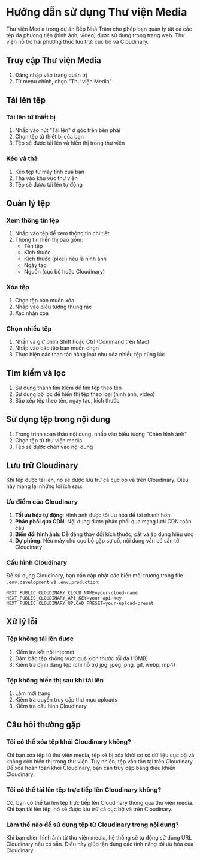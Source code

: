 # Hướng dẫn sử dụng Thư viện Media

Thư viện Media trong dự án Bếp Nhà Trâm cho phép bạn quản lý tất cả các tệp đa phương tiện (hình ảnh, video) được sử dụng trong trang web. Thư viện hỗ trợ hai phương thức lưu trữ: cục bộ và Cloudinary.

## Truy cập Thư viện Media

1. Đăng nhập vào trang quản trị
2. Từ menu chính, chọn "Thư viện Media"

## Tải lên tệp

### Tải lên từ thiết bị

1. Nhấp vào nút "Tải lên" ở góc trên bên phải
2. Chọn tệp từ thiết bị của bạn
3. Tệp sẽ được tải lên và hiển thị trong thư viện

### Kéo và thả

1. Kéo tệp từ máy tính của bạn
2. Thả vào khu vực thư viện
3. Tệp sẽ được tải lên tự động

## Quản lý tệp

### Xem thông tin tệp

1. Nhấp vào tệp để xem thông tin chi tiết
2. Thông tin hiển thị bao gồm:
   - Tên tệp
   - Kích thước
   - Kích thước (pixel) nếu là hình ảnh
   - Ngày tạo
   - Nguồn (cục bộ hoặc Cloudinary)

### Xóa tệp

1. Chọn tệp bạn muốn xóa
2. Nhấp vào biểu tượng thùng rác
3. Xác nhận xóa

### Chọn nhiều tệp

1. Nhấn và giữ phím Shift hoặc Ctrl (Command trên Mac)
2. Nhấp vào các tệp bạn muốn chọn
3. Thực hiện các thao tác hàng loạt như xóa nhiều tệp cùng lúc

## Tìm kiếm và lọc

1. Sử dụng thanh tìm kiếm để tìm tệp theo tên
2. Sử dụng bộ lọc để hiển thị tệp theo loại (hình ảnh, video)
3. Sắp xếp tệp theo tên, ngày tạo, kích thước

## Sử dụng tệp trong nội dung

1. Trong trình soạn thảo nội dung, nhấp vào biểu tượng "Chèn hình ảnh"
2. Chọn tệp từ thư viện media
3. Tệp sẽ được chèn vào nội dung

## Lưu trữ Cloudinary

Khi tệp được tải lên, nó sẽ được lưu trữ cả cục bộ và trên Cloudinary. Điều này mang lại những lợi ích sau:

### Ưu điểm của Cloudinary

1. **Tối ưu hóa tự động**: Hình ảnh được tối ưu hóa để tải nhanh hơn
2. **Phân phối qua CDN**: Nội dung được phân phối qua mạng lưới CDN toàn cầu
3. **Biến đổi hình ảnh**: Dễ dàng thay đổi kích thước, cắt và áp dụng hiệu ứng
4. **Dự phòng**: Nếu máy chủ cục bộ gặp sự cố, nội dung vẫn có sẵn từ Cloudinary

### Cấu hình Cloudinary

Để sử dụng Cloudinary, bạn cần cập nhật các biến môi trường trong file `.env.development` và `.env.production`:

```
NEXT_PUBLIC_CLOUDINARY_CLOUD_NAME=your-cloud-name
NEXT_PUBLIC_CLOUDINARY_API_KEY=your-api-key
NEXT_PUBLIC_CLOUDINARY_UPLOAD_PRESET=your-upload-preset
```

## Xử lý lỗi

### Tệp không tải lên được

1. Kiểm tra kết nối internet
2. Đảm bảo tệp không vượt quá kích thước tối đa (10MB)
3. Kiểm tra định dạng tệp (chỉ hỗ trợ jpg, jpeg, png, gif, webp, mp4)

### Tệp không hiển thị sau khi tải lên

1. Làm mới trang
2. Kiểm tra quyền truy cập thư mục uploads
3. Kiểm tra cấu hình Cloudinary

## Câu hỏi thường gặp

### Tôi có thể xóa tệp khỏi Cloudinary không?

Khi bạn xóa tệp từ thư viện media, tệp sẽ bị xóa khỏi cơ sở dữ liệu cục bộ và không còn hiển thị trong thư viện. Tuy nhiên, tệp vẫn tồn tại trên Cloudinary. Để xóa hoàn toàn khỏi Cloudinary, bạn cần truy cập bảng điều khiển Cloudinary.

### Tôi có thể tải lên tệp trực tiếp lên Cloudinary không?

Có, bạn có thể tải lên tệp trực tiếp lên Cloudinary thông qua thư viện media. Khi bạn tải lên tệp, nó sẽ được lưu trữ cả cục bộ và trên Cloudinary.

### Làm thế nào để sử dụng tệp từ Cloudinary trong nội dung?

Khi bạn chèn hình ảnh từ thư viện media, hệ thống sẽ tự động sử dụng URL Cloudinary nếu có sẵn. Điều này giúp tận dụng các tính năng tối ưu hóa của Cloudinary.